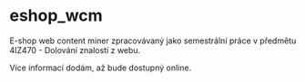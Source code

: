 # eshop_wcm

E-shop web content miner zpracovávaný jako semestrální práce v předmětu 4IZ470 - Dolování znalostí z webu.

Více informací dodám, až bude dostupný online.

